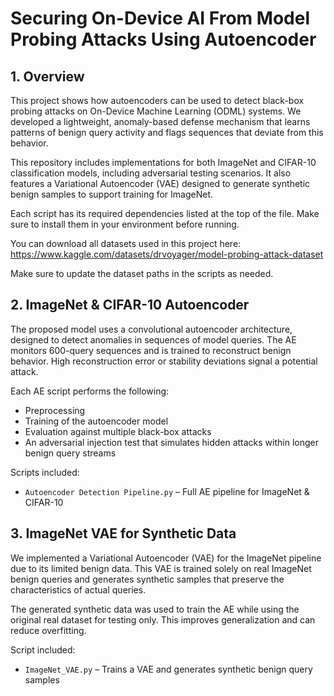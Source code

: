 # Securing On-Device AI From Model Probing Attacks Using Autoencoder
## 1. Overview

This project shows how autoencoders can be used to detect black-box probing attacks on On-Device Machine Learning (ODML) systems. We developed a lightweight, anomaly-based defense mechanism that learns patterns of benign query activity and flags sequences that deviate from this behavior.

This repository includes implementations for both ImageNet and CIFAR-10 classification models, including adversarial testing scenarios. It also features a Variational Autoencoder (VAE) designed to generate synthetic benign samples to support training for ImageNet.

Each script has its required dependencies listed at the top of the file. Make sure to install them in your environment before running.

You can download all datasets used in this project here:  https://www.kaggle.com/datasets/drvoyager/model-probing-attack-dataset

Make sure to update the dataset paths in the scripts as needed.

## 2. ImageNet & CIFAR-10 Autoencoder

The proposed model uses a convolutional autoencoder architecture, designed to detect anomalies in sequences of model queries. The AE monitors 600-query sequences and is trained to reconstruct benign behavior. High reconstruction error or stability deviations signal a potential attack.

Each AE script performs the following:
- Preprocessing 
- Training of the autoencoder model
- Evaluation against multiple black-box attacks 
- An adversarial injection test that simulates hidden attacks within longer benign query streams

Scripts included:
- `Autoencoder Detection Pipeline.py` – Full AE pipeline for ImageNet & CIFAR-10

## 3. ImageNet VAE for Synthetic Data

We implemented a Variational Autoencoder (VAE) for the ImageNet pipeline due to its limited benign data. This VAE is trained solely on real ImageNet benign queries and generates synthetic samples that preserve the characteristics of actual queries.

The generated synthetic data was used to train the AE while using the original real dataset for testing only. This improves generalization and can reduce overfitting.

Script included:
- `ImageNet_VAE.py` – Trains a VAE and generates synthetic benign query samples
